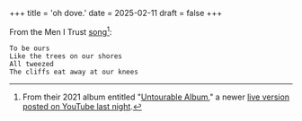+++
title = 'oh dove.'
date = 2025-02-11
draft = false
+++

From the Men I Trust [song](https://youtu.be/rwSp40TBOS8?si=r8qBPsujEwRD61i0)[^1]:

```
To be ours  
Like the trees on our shores  
All tweezed  
The cliffs eat away at our knees
```  

[^1]: From their 2021 album entitled "[Untourable Album](https://menitrust.bandcamp.com/album/untourable-album)," a newer [live version posted on YouTube last night](https://youtu.be/rwSp40TBOS8?si=r8qBPsujEwRD61i0).